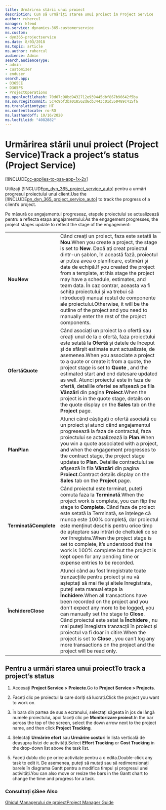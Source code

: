 ```yaml
---
title: Urmărirea stării unui proiect
description: Cum să urmăriți starea unui proiect în Project Service
author: ruhercul
manager: kfend
ms.service: dynamics-365-customerservice
ms.custom:
- dyn365-projectservice
ms.date: 8/03/2018
ms.topic: article
ms.author: ruhercul
audience: Admin
search.audienceType:
- admin
- customizer
- enduser
search.app:
- D365CE
- D365PS
- ProjectOperations
ms.openlocfilehash: 70d07c98bd9432712e939445dbf867b96642f5ba
ms.sourcegitcommit: 5c4c9bf3ba018562d6cb3443c01d550489c415fa
ms.translationtype: HT
ms.contentlocale: ro-RO
ms.lasthandoff: 10/16/2020
ms.locfileid: "4082882"
---
```

# <a name="track-a-projects-status-project-service"></a><span data-ttu-id="76c03-103">Urmărirea stării unui proiect (Project Service)</span><span class="sxs-lookup"><span data-stu-id="76c03-103">Track a project’s status (Project Service)</span></span>

[!INCLUDE[cc-applies-to-psa-app-1x-2x](../includes/cc-applies-to-psa-app-1x-2x.md)]

<span data-ttu-id="76c03-104">Utilizați [!INCLUDE[pn_dyn_365_project_service_auto](../includes/pn-dyn-365-project-service-auto.md)] pentru a urmări progresul proiectului unui client.</span><span class="sxs-lookup"><span data-stu-id="76c03-104">Use the [!INCLUDE[pn_dyn_365_project_service_auto](../includes/pn-dyn-365-project-service-auto.md)] to track the progress of a client’s project.</span></span>  

<span data-ttu-id="76c03-105">Pe măsură ce angajamentul progreseaz, etapele proiectului se actualizează pentru a reflecta etapa angajamentului:</span><span class="sxs-lookup"><span data-stu-id="76c03-105">As the engagement progresses, the project stages update to reflect the stage of the engagement:</span></span>  


|              |                                                                                                                                                                                                                                                                                                  |
|--------------|--------------------------------------------------------------------------------------------------------------------------------------------------------------------------------------------------------------------------------------------------------------------------------------------------|
|   <span data-ttu-id="76c03-106">**Nou**</span><span class="sxs-lookup"><span data-stu-id="76c03-106">**New**</span></span>    | <span data-ttu-id="76c03-107">Când creați un proiect, faza este setată la **Nou**.</span><span class="sxs-lookup"><span data-stu-id="76c03-107">When you create a project, the stage is set to **New**.</span></span> <span data-ttu-id="76c03-108">Dacă ați creat proiectul dintr-un șablon, în această fază, proiectul ar putea avea o planificare, estimări și date de echipă.</span><span class="sxs-lookup"><span data-stu-id="76c03-108">If you created the project from a template, at this stage the project may have a schedule, estimates, and team data.</span></span> <span data-ttu-id="76c03-109">În caz contrar, aceasta va fi schița proiectului și va trebui să introduceți manual restul de componente ale proiectului.</span><span class="sxs-lookup"><span data-stu-id="76c03-109">Otherwise, it will be the outline of the project and you need to manually enter the rest of the project components.</span></span> |
|  <span data-ttu-id="76c03-110">**Ofertă**</span><span class="sxs-lookup"><span data-stu-id="76c03-110">**Quote**</span></span>   |      <span data-ttu-id="76c03-111">Când asociați un proiect la o ofertă sau creați unul de la o ofertă, faza proiectului este setată la **Ofertă** și datele de început și de sfârșit estimate sunt actualizate, de asemenea.</span><span class="sxs-lookup"><span data-stu-id="76c03-111">When you associate a project to a quote or create it from a quote, the project stage is set to **Quote** , and the estimated start and end datesare updated as well.</span></span> <span data-ttu-id="76c03-112">Atunci proiectul este în faza de ofertă, detaliile ofertei se afișează pe fila **Vânzări** din pagina **Proiect**.</span><span class="sxs-lookup"><span data-stu-id="76c03-112">When the project is in the quote stage, details on the quote display on the **Sales** tab on the **Project** page.</span></span>      |
|   <span data-ttu-id="76c03-113">**Plan**</span><span class="sxs-lookup"><span data-stu-id="76c03-113">**Plan**</span></span>   |                                     <span data-ttu-id="76c03-114">Atunci când câștigați o ofertă asociată cu un proiect și atunci când angajamentul progresează la faza de contractul, faza proiectului se actualizează la **Plan**.</span><span class="sxs-lookup"><span data-stu-id="76c03-114">When you win a quote associated with a project, and when the engagement progresses to the contract stage, the project stage updates to **Plan**.</span></span> <span data-ttu-id="76c03-115">Detaliile contractului se afișează în fila **Vânzări** din pagina **Proiect**.</span><span class="sxs-lookup"><span data-stu-id="76c03-115">Contract details display on the **Sales** tab on the **Project** page.</span></span>                                      |
| <span data-ttu-id="76c03-116">**Terminată**</span><span class="sxs-lookup"><span data-stu-id="76c03-116">**Complete**</span></span> |                    <span data-ttu-id="76c03-117">Când proiectul este terminat, puteți comuta faza la **Terminată**.</span><span class="sxs-lookup"><span data-stu-id="76c03-117">When the project work is complete, you can flip the stage to **Complete**.</span></span> <span data-ttu-id="76c03-118">Când faza de proiect este setată la Terminată, se înțelege că munca este 100% completă, dar proiectul este menținut deschis pentru orice timp de așteptare sau intrări de cheltuieli ce se vor înregistra.</span><span class="sxs-lookup"><span data-stu-id="76c03-118">When the project stage is set to complete, it’s understood that the work is 100% complete but the project is kept open for any pending time or expense entries to be recorded.</span></span>                     |
|  <span data-ttu-id="76c03-119">**Închidere**</span><span class="sxs-lookup"><span data-stu-id="76c03-119">**Close**</span></span>   |           <span data-ttu-id="76c03-120">Atunci când au fost înregistrate toate tranzacțiile pentru proiect și nu vă așteptați să mai fie și altele înregistrate, puteți seta manual etapa la **Închidere**.</span><span class="sxs-lookup"><span data-stu-id="76c03-120">When all transactions have been recorded on the project and you don't expect any more to be logged, you can manually set the stage to **Close**.</span></span> <span data-ttu-id="76c03-121">Când proiectul este setat la **Închidere** , nu mai puteți înregistra tranzacții în proiect și proiectul va fi doar în citire.</span><span class="sxs-lookup"><span data-stu-id="76c03-121">When the project is set to **Close** , you can’t log any more transactions on the project and the project will be read only.</span></span>           |

## <a name="to-track-a-projects-status"></a><span data-ttu-id="76c03-122">Pentru a urmări starea unui proiect</span><span class="sxs-lookup"><span data-stu-id="76c03-122">To track a project’s status</span></span>  

1.  <span data-ttu-id="76c03-123">Accesați **Project Service > Proiecte**.</span><span class="sxs-lookup"><span data-stu-id="76c03-123">Go to **Project Service > Projects**.</span></span>  

2.  <span data-ttu-id="76c03-124">Faceți clic pe proiectul la care doriți să lucrați.</span><span class="sxs-lookup"><span data-stu-id="76c03-124">Click the project you want to work on.</span></span>  

3.  <span data-ttu-id="76c03-125">În bara din partea de sus a ecranului, selectați săgeata în jos de lângă numele proiectului, apoi faceți clic pe **Monitorizare proiect**.</span><span class="sxs-lookup"><span data-stu-id="76c03-125">In the bar across the top of the screen, select the down arrow next to the project name, and then click **Project Tracking**.</span></span>  

4.  <span data-ttu-id="76c03-126">Selectați **Urmărire efort** sau **Urmărire costuri** în lista verticală de deasupra listei de activități.</span><span class="sxs-lookup"><span data-stu-id="76c03-126">Select **Effort Tracking** or **Cost Tracking** in the drop-down list above the task list.</span></span>  

5.  <span data-ttu-id="76c03-127">Faceți dublu clic pe orice activitate pentru a o edita.</span><span class="sxs-lookup"><span data-stu-id="76c03-127">Double-click any task to edit it.</span></span> <span data-ttu-id="76c03-128">De asemenea, puteți să mutați sau să redimensionați barele în diagrama Gantt pentru a modifica timpul și progresul unei activități.</span><span class="sxs-lookup"><span data-stu-id="76c03-128">You can also move or resize the bars in the Gantt chart to change the time and progress for a task.</span></span>  

### <a name="see-also"></a><span data-ttu-id="76c03-129">Consultați și</span><span class="sxs-lookup"><span data-stu-id="76c03-129">See Also</span></span>  
 [<span data-ttu-id="76c03-130">Ghidul Managerului de proiect</span><span class="sxs-lookup"><span data-stu-id="76c03-130">Project Manager Guide</span></span>](../psa/project-manager-guide.md)

